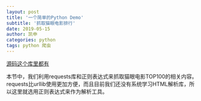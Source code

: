 ```yaml
---
layout: post
title: '一个简单的Python Demo'
subtitle: '抓取猫眼电影排行'
date: 2019-05-15
author: 凯申
categories: python
tags: python 爬虫
---
```

[源码这个库里都有](https://github.com/helloworldtechteam/public/tree/master/blog%20source%20code)

本节中，我们利用requests库和正则表达式来抓取猫眼电影TOP100的相关内容。requests比urllib使用更加方便，而且目前我们还没有系统学习HTML解析库，所以这里就选用正则表达式来作为解析工具。